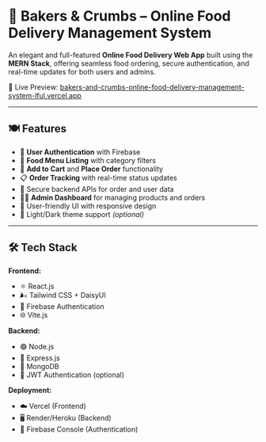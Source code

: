 # 🧁 Bakers & Crumbs – Online Food Delivery Management System

An elegant and full-featured **Online Food Delivery Web App** built using the **MERN Stack**, offering seamless food ordering, secure authentication, and real-time updates for both users and admins.

🚀 Live Preview: [bakers-and-crumbs-online-food-delivery-management-system-lful.vercel.app](https://bakers-and-crumbs-online-food-delivery-management-system-lful.vercel.app)

---

## 🍽️ Features

- 👤 **User Authentication** with Firebase
- 🍕 **Food Menu Listing** with category filters
- 🛒 **Add to Cart** and **Place Order** functionality
- 📋 **Order Tracking** with real-time status updates
- 🔐 Secure backend APIs for order and user data
- 🧑‍💼 **Admin Dashboard** for managing products and orders
- 💬 User-friendly UI with responsive design
- 🌙 Light/Dark theme support *(optional)*

---

## 🛠 Tech Stack

**Frontend:**
- ⚛️ React.js
- 🌬 Tailwind CSS + DaisyUI
- 🔐 Firebase Authentication
- 🌐 Vite.js

**Backend:**
- 🟢 Node.js
- 🚂 Express.js
- 🍃 MongoDB
- 🔐 JWT Authentication (optional)

**Deployment:**
- ☁️ Vercel (Frontend)
- 🖥️ Render/Heroku (Backend)
- 🔐 Firebase Console (Authentication)




